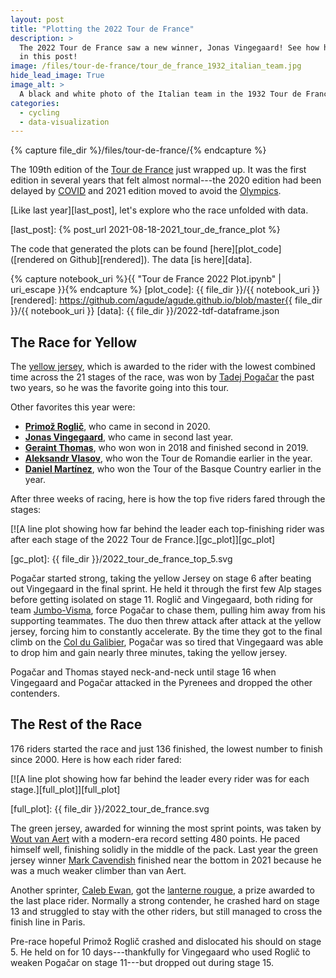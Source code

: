 ```yaml
---
layout: post
title: "Plotting the 2022 Tour de France"
description: >
  The 2022 Tour de France saw a new winner, Jonas Vingegaard! See how he won
  in this post!
image: /files/tour-de-france/tour_de_france_1932_italian_team.jpg
hide_lead_image: True
image_alt: >
  A black and white photo of the Italian team in the 1932 Tour de France.
categories:
  - cycling
  - data-visualization
---
```


{% capture file_dir %}/files/tour-de-france/{% endcapture %}

The 109th edition of the [Tour de France][tour] just wrapped up. It was the
first edition in several years that felt almost normal---the 2020 edition had
been delayed by [COVID][covid] and 2021 edition moved to avoid the
[Olympics][olympics].

[Like last year][last_post], let's explore who the race unfolded with data.

[tour]: https://en.wikipedia.org/wiki/2022_Tour_de_France
[olympics]: https://en.wikipedia.org/wiki/2020_Summer_Olympics
[covid]: https://en.wikipedia.org/wiki/COVID-19_pandemic
[last_post]: {% post_url 2021-08-18-2021_tour_de_france_plot %}

The code that generated the plots can be found [here][plot_code]
([rendered on Github][rendered]). The data [is here][data].

{% capture notebook_uri %}{{ "Tour de France 2022 Plot.ipynb" | uri_escape }}{% endcapture %}
[plot_code]: {{ file_dir }}/{{ notebook_uri }}
[rendered]: https://github.com/agude/agude.github.io/blob/master{{ file_dir }}/{{ notebook_uri }}
[data]: {{ file_dir }}/2022-tdf-dataframe.json

## The Race for Yellow

The [yellow jersey][yellow], which is awarded to the rider with the lowest
combined time across the 21 stages of the race, was won by [Tadej
Pogačar][pogacar] the past two years, so he was the favorite going into this
tour.

[yellow]: https://en.wikipedia.org/wiki/General_classification_in_the_Tour_de_France
[pogacar]: https://en.wikipedia.org/wiki/Tadej_Poga%C4%8Dar

Other favorites this year were:

- **[Primož Roglič][roglic]**, who came in second in 2020.
- **[Jonas Vingegaard][vingegaard]**, who came in second last year.
- **[Geraint Thomas][thomas]**, who won won in 2018 and finished second in 2019.
- **[Aleksandr Vlasov][vlasov]**, who won the Tour de Romandie earlier in the year.
- **[Daniel Martínez][martinez]**, who won the Tour of the Basque Country
  earlier in the year.

[roglic]: https://en.wikipedia.org/wiki/Primo%C5%BE_Rogli%C4%8D
[thomas]: https://en.wikipedia.org/wiki/Geraint_Thomas
[vingegaard]: https://en.wikipedia.org/wiki/Jonas_Vingegaard
[vlasov]: https://en.wikipedia.org/wiki/Aleksandr_Vlasov_(cyclist)
[martinez]: https://en.wikipedia.org/wiki/Daniel_Mart%C3%ADnez_(cyclist)

After three weeks of racing, here is how the top five riders fared through the
stages:

[![A line plot showing how far behind the leader each top-finishing rider was
after each stage of the 2022 Tour de France.][gc_plot]][gc_plot]

[gc_plot]: {{ file_dir }}/2022_tour_de_france_top_5.svg

Pogačar started strong, taking the yellow Jersey on stage 6 after beating out
Vingegaard in the final sprint. He held it through the first few Alp stages
before getting isolated on stage 11. Roglič and Vingegaard, both riding for
team [Jumbo-Visma][jumbo], force Pogačar to chase them, pulling him away from
his supporting teammates. The duo then threw attack after attack at the yellow
jersey, forcing him to constantly accelerate. By the time they got to the
final climb on the [Col du Galibier][col], Pogačar was so tired that
Vingegaard was able to drop him and gain nearly three minutes, taking the
yellow jersey.

[jumbo]: https://en.wikipedia.org/wiki/Daniel_Mart%C3%ADnez_(cyclist)
[col]: https://en.wikipedia.org/wiki/Col_du_Galibier

Pogačar and Thomas stayed neck-and-neck until stage 16 when Vingegaard and
Pogačar attacked in the Pyrenees and dropped the other contenders.

## The Rest of the Race

176 riders started the race and just 136 finished, the lowest number to finish
since 2000. Here is how each rider fared:

[![A line plot showing how far behind the leader every rider was for each
stage.][full_plot]][full_plot]

[full_plot]: {{ file_dir }}/2022_tour_de_france.svg

The green jersey, awarded for winning the most sprint points, was taken by
[Wout van Aert][van aert] with a modern-era record setting 480 points. He
paced himself well, finishing solidly in the middle of the pack. Last year the
green jersey winner [Mark Cavendish][cavendish] finished near the bottom in
2021 because he was a much weaker climber than van Aert.

[van aert]: https://en.wikipedia.org/wiki/Wout_van_Aert
[cavendish]: https://en.wikipedia.org/wiki/Mark_Cavendish

Another sprinter, [Caleb Ewan][ewan], got the [lanterne rougue][lanterne], a
prize awarded to the last place rider. Normally a strong contender, he crashed
hard on stage 13 and struggled to stay with the other riders, but still
managed to cross the finish line in Paris.

[ewan]: https://en.wikipedia.org/wiki/Caleb_Ewan
[lanterne]: https://en.wikipedia.org/wiki/Lanterne_rouge

Pre-race hopeful Primož Roglič crashed and dislocated his should on stage 5.
He held on for 10 days---thankfully for Vingegaard who used Roglič to weaken
Pogačar on stage 11---but dropped out during stage 15.
